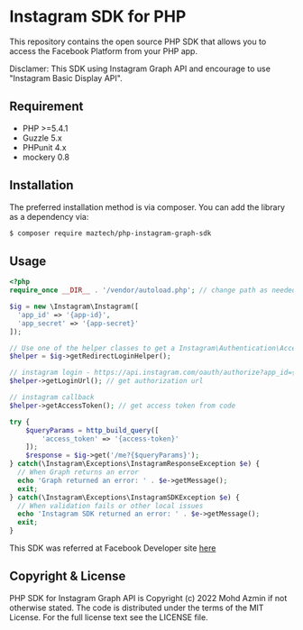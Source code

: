 # Instagram SDK for PHP

This repository contains the open source PHP SDK that allows you to access the Facebook Platform from your PHP app.

Disclamer: This SDK using Instagram Graph API and encourage to use "Instagram Basic Display API".

## Requirement
- PHP >=5.4.1
- Guzzle 5.x
- PHPunit 4.x
- mockery 0.8

## Installation
The preferred installation method is via composer. You can add the library as a dependency via:
```sh
$ composer require maztech/php-instagram-graph-sdk
```

## Usage

```php
<?php
require_once __DIR__ . '/vendor/autoload.php'; // change path as needed

$ig = new \Instagram\Instagram([
  'app_id' => '{app-id}',
  'app_secret' => '{app-secret}'
]);

// Use one of the helper classes to get a Instagram\Authentication\AccessToken entity.
$helper = $ig->getRedirectLoginHelper();

// instagram login - https://api.instagram.com/oauth/authorize?app_id={$clientId}&redirect_uri={$redirecUri}&scope=user_profile,user_media&response_type=code
$helper->getLoginUrl(); // get authorization url

// instagram callback
$helper->getAccessToken(); // get access token from code

try {
    $queryParams = http_build_query([
        'access_token' => '{access-token}'
    ]);
    $response = $ig->get('/me?{$queryParams}');
} catch(\Instagram\Exceptions\InstagramResponseException $e) {
  // When Graph returns an error
  echo 'Graph returned an error: ' . $e->getMessage();
  exit;
} catch(\Instagram\Exceptions\InstagramSDKException $e) {
  // When validation fails or other local issues
  echo 'Instagram SDK returned an error: ' . $e->getMessage();
  exit;
}
```

This SDK was referred at Facebook Developer site [here](https://developers.facebook.com/docs/instagram-basic-display-api/guides)

## Copyright & License
PHP SDK for Instagram Graph API is Copyright (c) 2022 Mohd Azmin if not otherwise stated. The code is distributed under the terms of the MIT License. For the full license text see the LICENSE file.
